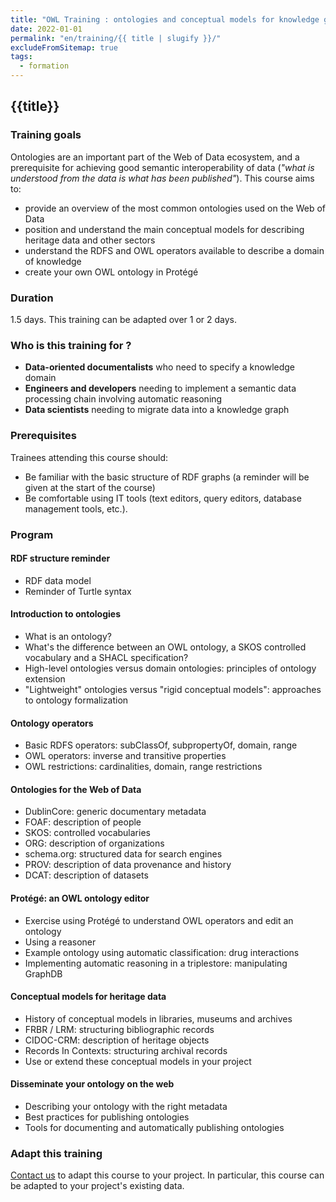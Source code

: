 ```yaml
---
title: "OWL Training : ontologies and conceptual models for knowledge graphs"
date: 2022-01-01
permalink: "en/training/{{ title | slugify }}/"
excludeFromSitemap: true
tags:
  - formation
---
```


## {{title}}

### Training goals

Ontologies are an important part of the Web of Data ecosystem, and a prerequisite for achieving good semantic interoperability of data (_"what is understood from the data is what has been published"_). This course aims to:
  - provide an overview of the most common ontologies used on the Web of Data
  - position and understand the main conceptual models for describing heritage data and other sectors
  - understand the RDFS and OWL operators available to describe a domain of knowledge
  - create your own OWL ontology in Protégé

### Duration

1.5 days. This training can be adapted over 1 or 2 days.

### Who is this training for ?

- **Data-oriented documentalists** who need to specify a knowledge domain
- **Engineers and developers** needing to implement a semantic data processing chain involving automatic reasoning
- **Data scientists** needing to migrate data into a knowledge graph

### Prerequisites

Trainees attending this course should:
  - Be familiar with the basic structure of RDF graphs (a reminder will be given at the start of the course)
  - Be comfortable using IT tools (text editors, query editors, database management tools, etc.).


### Program

#### RDF structure reminder

- RDF data model
- Reminder of Turtle syntax

#### Introduction to ontologies

- What is an ontology?
- What's the difference between an OWL ontology, a SKOS controlled vocabulary and a SHACL specification?
- High-level ontologies versus domain ontologies: principles of ontology extension
- "Lightweight" ontologies versus "rigid conceptual models": approaches to ontology formalization

#### Ontology operators

- Basic RDFS operators: subClassOf, subpropertyOf, domain, range
- OWL operators: inverse and transitive properties
- OWL restrictions: cardinalities, domain, range restrictions

#### Ontologies for the Web of Data

- DublinCore: generic documentary metadata
- FOAF: description of people
- SKOS: controlled vocabularies
- ORG: description of organizations
- schema.org: structured data for search engines
- PROV: description of data provenance and history
- DCAT: description of datasets

#### Protégé: an OWL ontology editor

- Exercise using Protégé to understand OWL operators and edit an ontology
- Using a reasoner
- Example ontology using automatic classification: drug interactions
- Implementing automatic reasoning in a triplestore: manipulating GraphDB

#### Conceptual models for heritage data

- History of conceptual models in libraries, museums and archives
- FRBR / LRM: structuring bibliographic records
- CIDOC-CRM: description of heritage objects
- Records In Contexts: structuring archival records
- Use or extend these conceptual models in your project

#### Disseminate your ontology on the web

- Describing your ontology with the right metadata
- Best practices for publishing ontologies
- Tools for documenting and automatically publishing ontologies

### Adapt this training

[Contact us](https://sparna.fr/contact/) to adapt this course to your project. In particular, this course can be adapted to your project's existing data.

